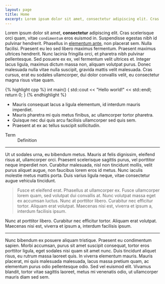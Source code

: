 ```yaml
---
layout: page
title: Home
excerpt: Lorem ipsum dolor sit amet, consectetur adipiscing elit. Cras scelerisque orci quam, vitae condimentum eros euismod in. Suspendisse egestas nibh id pulvinar hendrerit.
---
```


<p>Lorem ipsum dolor sit amet, <strong>consectetur</strong> adipiscing elit. Cras scelerisque orci quam, vitae <code>condimentum</code> eros euismod in. Suspendisse egestas nibh id pulvinar hendrerit. Phasellus in <a href="" title="sample link description">elementum ante</a>, non placerat sem. Nulla facilisi. Praesent eu leo sed libero maximus fermentum. Praesent maximus ultrices hendrerit. Nunc lacinia fringilla orci, et pharetra nibh pulvinar pellentesque. Sed posuere ex ex, vel fermentum velit ultrices et. Integer lacus ligula, maximus dictum massa non, aliquam volutpat purus. Donec malesuada nulla vitae nulla suscipit, gravida mattis velit malesuada. Cras cursus, erat eu sodales ullamcorper, dui dolor convallis velit, eu consectetur magna risus vitae quam.</p>

{% highlight cpp %}
int main()
{
    std::cout << "Hello world!" << std::endl;
    return 0;
}
{% endhighlight %}

<ul>
<li>Mauris consequat lacus a ligula elementum, id interdum mauris imperdiet.</li>
<li>Mauris pharetra mi quis metus finibus, ac ullamcorper tortor pharetra.</li>
<li>Quisque nec dui quis arcu facilisis ullamcorper sed quis sem.</li>
<li>Praesent at ex ac tellus suscipit sollicitudin.</li>
</ul>

<dl>
    <dt>Term</dt>
    <dd>Definition</dd>
</dl>

<hr>

Ut ut sodales urna, eu bibendum metus. Mauris at felis dignissim, eleifend risus at, ullamcorper orci. Praesent scelerisque sagittis purus, vel porttitor neque imperdiet non. Curabitur malesuada, nisl non tincidunt mollis, velit purus aliquet augue, non faucibus lorem eros id metus. Nunc iaculis molestie metus mattis porta. Duis varius ligula neque, vitae consectetur augue vehicula tincidunt.

<blockquote>Fusce et eleifend erat. Phasellus at ullamcorper ex. Fusce ullamcorper lorem quam, sed volutpat dui convallis at. Nunc volutpat massa eget ex accumsan luctus. Nunc at porttitor libero. Curabitur nec efficitur tortor. Aliquam erat volutpat. Maecenas nisi est, viverra et ipsum a, interdum facilisis ipsum.</blockquote>

Nunc at porttitor libero. Curabitur nec efficitur tortor. Aliquam erat volutpat. Maecenas nisi est, viverra et ipsum a, interdum facilisis ipsum.

<hr class="thin">

Nunc bibendum ex posuere aliquam tristique. Praesent eu condimentum sapien. Morbi accumsan, purus sit amet suscipit consequat, tortor eros porttitor ligula, eget sodales nisi quam sit amet nunc. Duis tincidunt aliquet risus, eu rutrum massa laoreet quis. In viverra elementum mauris. Mauris placerat, mi quis malesuada malesuada, lacus massa pretium quam, ac elementum purus odio pellentesque odio. Sed vel euismod elit. Vivamus blandit, tortor vitae sagittis laoreet, metus mi venenatis odio, ut ullamcorper mauris diam sed sem.
